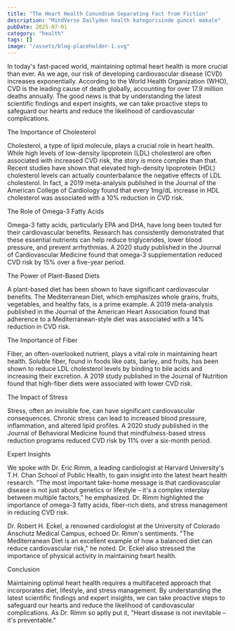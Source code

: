 ```yaml
---
title: "The Heart Health Conundrum Separating Fact from Fiction"
description: "MindVerse Dailyden health kategorisinde güncel makale"
pubDate: 2025-07-01
category: "health"
tags: []
image: "/assets/blog-placeholder-1.svg"
---
```


In today's fast-paced world, maintaining optimal heart health is more crucial than ever. As we age, our risk of developing cardiovascular disease (CVD) increases exponentially. According to the World Health Organization (WHO), CVD is the leading cause of death globally, accounting for over 17.9 million deaths annually. The good news is that by understanding the latest scientific findings and expert insights, we can take proactive steps to safeguard our hearts and reduce the likelihood of cardiovascular complications.

The Importance of Cholesterol

Cholesterol, a type of lipid molecule, plays a crucial role in heart health. While high levels of low-density lipoprotein (LDL) cholesterol are often associated with increased CVD risk, the story is more complex than that. Recent studies have shown that elevated high-density lipoprotein (HDL) cholesterol levels can actually counterbalance the negative effects of LDL cholesterol. In fact, a 2019 meta-analysis published in the Journal of the American College of Cardiology found that every 1mg/dL increase in HDL cholesterol was associated with a 10% reduction in CVD risk.

The Role of Omega-3 Fatty Acids

Omega-3 fatty acids, particularly EPA and DHA, have long been touted for their cardiovascular benefits. Research has consistently demonstrated that these essential nutrients can help reduce triglycerides, lower blood pressure, and prevent arrhythmias. A 2020 study published in the Journal of Cardiovascular Medicine found that omega-3 supplementation reduced CVD risk by 15% over a five-year period.

The Power of Plant-Based Diets

A plant-based diet has been shown to have significant cardiovascular benefits. The Mediterranean Diet, which emphasizes whole grains, fruits, vegetables, and healthy fats, is a prime example. A 2019 meta-analysis published in the Journal of the American Heart Association found that adherence to a Mediterranean-style diet was associated with a 14% reduction in CVD risk.

The Importance of Fiber

Fiber, an often-overlooked nutrient, plays a vital role in maintaining heart health. Soluble fiber, found in foods like oats, barley, and fruits, has been shown to reduce LDL cholesterol levels by binding to bile acids and increasing their excretion. A 2019 study published in the Journal of Nutrition found that high-fiber diets were associated with lower CVD risk.

The Impact of Stress

Stress, often an invisible foe, can have significant cardiovascular consequences. Chronic stress can lead to increased blood pressure, inflammation, and altered lipid profiles. A 2020 study published in the Journal of Behavioral Medicine found that mindfulness-based stress reduction programs reduced CVD risk by 11% over a six-month period.

Expert Insights

We spoke with Dr. Eric Rimm, a leading cardiologist at Harvard University's T.H. Chan School of Public Health, to gain insight into the latest heart health research. "The most important take-home message is that cardiovascular disease is not just about genetics or lifestyle – it's a complex interplay between multiple factors," he emphasized. Dr. Rimm highlighted the importance of omega-3 fatty acids, fiber-rich diets, and stress management in reducing CVD risk.

Dr. Robert H. Eckel, a renowned cardiologist at the University of Colorado Anschutz Medical Campus, echoed Dr. Rimm's sentiments. "The Mediterranean Diet is an excellent example of how a balanced diet can reduce cardiovascular risk," he noted. Dr. Eckel also stressed the importance of physical activity in maintaining heart health.

Conclusion

Maintaining optimal heart health requires a multifaceted approach that incorporates diet, lifestyle, and stress management. By understanding the latest scientific findings and expert insights, we can take proactive steps to safeguard our hearts and reduce the likelihood of cardiovascular complications. As Dr. Rimm so aptly put it, "Heart disease is not inevitable – it's preventable."